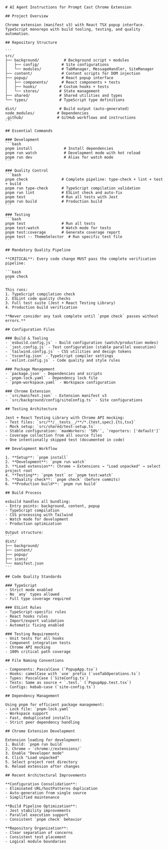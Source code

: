 ````instructions
# AI Agent Instructions for Prompt Cast Chrome Extension

## Project Overview

Chrome extension (manifest v3) with React TSX popup interface. TypeScript monorepo with build tooling, testing, and quality automation.

## Repository Structure

```
src/
├── background/           # Background script + modules
│   ├── config/          # Site configurations
│   └── modules/         # TabManager, MessageHandler, SiteManager
├── content/             # Content scripts for DOM injection
├── popup/               # React popup interface
│   ├── components/      # React components + tests
│   ├── hooks/          # Custom hooks + tests
│   └── stores/         # State management
├── shared/             # Shared utilities and types
└── types/              # TypeScript type definitions

dist/                   # Build output (auto-generated)
node_modules/          # Dependencies
.github/               # GitHub workflows and instructions
```

## Essential Commands

### Development
```bash
pnpm install              # Install dependencies
pnpm run watch            # Development mode with hot reload
pnpm run dev              # Alias for watch mode
```

### Quality Control
```bash
pnpm check               # Complete pipeline: type-check + lint + test + build
pnpm run type-check      # TypeScript compilation validation
pnpm run lint            # ESLint check and auto-fix
pnpm test                # Run all tests with Jest
pnpm run build           # Production build
```

### Testing
```bash
pnpm test                # Run all tests
pnpm test:watch          # Watch mode for tests
pnpm test:coverage       # Generate coverage report
pnpm test -- ThemeSelector  # Run specific test file
```

## Mandatory Quality Pipeline

**CRITICAL**: Every code change MUST pass the complete verification pipeline:

```bash
pnpm check
```

This runs:
1. TypeScript compilation check
2. ESLint code quality checks
3. Full test suite (Jest + React Testing Library)
4. Production build verification

**Never consider any task complete until `pnpm check` passes without errors.**

## Configuration Files

### Build & Tooling
- `esbuild.config.js` - Build configuration (watch/production modes)
- `jest.config.js` - Test configuration (stable parallel execution)
- `tailwind.config.js` - CSS utilities and design tokens
- `tsconfig.json` - TypeScript compiler settings
- `eslint.config.js` - Code quality and style rules

### Package Management
- `package.json` - Dependencies and scripts
- `pnpm-lock.yaml` - Dependency lock file
- `pnpm-workspace.yaml` - Workspace configuration

### Chrome Extension
- `src/manifest.json` - Extension manifest v3
- `src/background/config/siteConfig.ts` - Site configurations

## Testing Architecture

Jest + React Testing Library with Chrome API mocking:
- Test files: `src/**/__tests__/**/*.{test,spec}.{ts,tsx}`
- Mock setup: `src/shared/test-setup.ts`
- Stable configuration: `maxWorkers: '50%'`, `reporters: ['default']`
- Coverage collection from all source files
- One intentionally skipped test (documented in code)

## Development Workflow

1. **Setup**: `pnpm install`
2. **Development**: `pnpm run watch`
3. **Load extension**: Chrome → Extensions → "Load unpacked" → select project root
4. **Testing**: `pnpm test` or `pnpm test:watch`
5. **Quality check**: `pnpm check` (before commits)
6. **Production build**: `pnpm run build`

## Build Process

esbuild handles all bundling:
- Entry points: background, content, popup
- TypeScript compilation
- CSS processing with Tailwind
- Watch mode for development
- Production optimization

Output structure:
```
dist/
├── background/
├── content/
├── popup/
├── icons/
└── manifest.json
```

## Code Quality Standards

### TypeScript
- Strict mode enabled
- No `any` types allowed
- Full type coverage required

### ESLint Rules
- TypeScript-specific rules
- React hooks rules
- Import/export validation
- Automatic fixing enabled

### Testing Requirements
- Unit tests for all hooks
- Component integration tests
- Chrome API mocking
- 100% critical path coverage

## File Naming Conventions

- Components: PascalCase (`PopupApp.tsx`)
- Hooks: camelCase with `use` prefix (`useTabOperations.ts`)
- Types: PascalCase (`SiteConfig.ts`)
- Tests: Same as source + `.test.` (`PopupApp.test.tsx`)
- Configs: kebab-case (`site-config.ts`)

## Dependency Management

Using pnpm for efficient package management:
- Lock file: `pnpm-lock.yaml`
- Workspace support
- Fast, deduplicated installs
- Strict peer dependency handling

## Chrome Extension Development

Extension loading for development:
1. Build: `pnpm run build`
2. Chrome → `chrome://extensions/`
3. Enable "Developer mode"
4. Click "Load unpacked"
5. Select project root directory
6. Reload extension after changes

## Recent Architectural Improvements

**Configuration Consolidation**:
- Eliminated URL/hostPatterns duplication
- Auto-generation from single source
- Simplified maintenance

**Build Pipeline Optimization**:
- Jest stability improvements
- Parallel execution support
- Consistent `pnpm check` behavior

**Repository Organization**:
- Clear separation of concerns
- Consistent test placement
- Logical module boundaries

````
